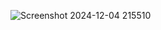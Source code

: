 ![Screenshot 2024-12-04 215510](https://github.com/user-attachments/assets/55710f9f-3eba-4267-a05e-fc053d698e4e)
